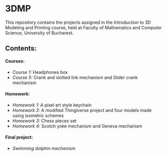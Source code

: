 # 3DMP

This repository contains the projects assigned in the Introduction to 3D Modeling and Printing course, held at Faculty of Mathematics and Computer Science, University of Bucharest.


## Contents:

#### Courses:
* _Course 1:_ Headphones box
* _Course 5:_ Crank and slotted link mechanism and Slider crank mechanism

#### Homework:
* _Homework 1:_ A pixel art style keychain
* _Homework 2:_ A modified Thingiverse project and four models made using isometric schemes
* _Homework 3:_ Chess pieces set
* _Homework 4:_ Scotch yoke mechanism and Geneva mechanism

#### Final project:
* _Swimming dolphin mechanism_
